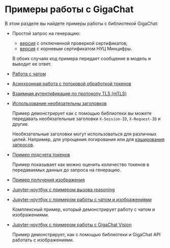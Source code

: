 # Примеры работы с GigaChat

В этом разделе вы найдете примеры работы с библиотекой GigaChat:

* Простой запрос на генерацию:
  * [версия](./example_ask.py) с отключенной проверкой сертификатов;
  * [версия](./example_russian_trusted_root_ca.py) с корневым сертификатом НУЦ Минцифры.

  В обоих случаях код примера передает сообщение в модель и выводит ее ответ.

* [Работа с чатом](./simple_chat.py)
* [Асинхронная работа с потоковой обработкой токенов](./streaming_asyncio.py)
* [Взаимная аутентификация по протоколу TLS (mTLS)](./example_auth_certs_mtls.py)
* [Использование необязательны заголовков](./example_contextvars.py)

  Пример демонстрирует как с помощью библиотеки вы можете передавать необязательные заголовки `X-Session-ID`, `X-Request-ID` и другие.

  Необязательные заголовки могут использоваться для различных целей. Например, для упрощения логирования или для [кэширования запросов](https://developers.sber.ru/docs/ru/gigachat/api/keeping-context#keshirovanie-zaprosov).

* [Пример подсчета токенов](./example_tokens.py)

  Пример показывает как можно оценить количество токенов в передаваемых данных до запроса на генерацию.

* [Пример получения изображения](./example_get_image.py)
* [Jupyter-ноутбук с примером вызова reasoning](./example_reasoning.ipynb)
* [Jupyter-ноутбук с примером работы с чатом и изображениями](./simple_chat_with_images.ipynb)

  Комплексный пример, который демонстрирует работу с чатом и изображениями.

* [Jupyter-ноутбук с примером работы c GigaChat Vision](./vision/vision.ipynb)

  Пример демонстрирует, как с помощью библиотеки и GigaChat API работать с изображениями.

